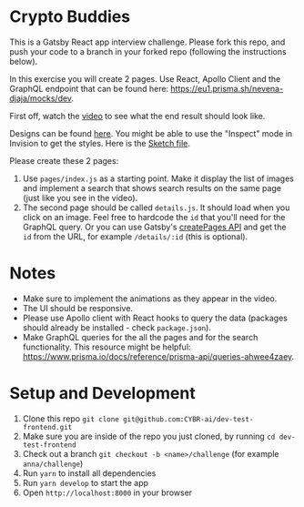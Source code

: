 # Crypto Buddies

This is a Gatsby React app interview challenge. Please fork this repo, and push your code to a branch in your forked repo (following the instructions below).

In this exercise you will create 2 pages. Use React, Apollo Client and the GraphQL endpoint that can be found here: https://eu1.prisma.sh/nevena-djaja/mocks/dev.

First off, watch the [video](https://storage.googleapis.com/graph-web/Crypto%20Buddies.mp4) to see what the end result should look like.

Designs can be found [here](https://invis.io/9YVZX88EA7R). You might be able to use the "Inspect" mode in Invision to get the styles. Here is the [Sketch file](https://storage.googleapis.com/graph-web/Crypto%20Buddies.sketch).

Please create these 2 pages:

1. Use `pages/index.js` as a starting point. Make it display the list of images and implement a search that shows search results on the same page (just like you see in the video).
2. The second page should be called `details.js`. It should load when you click on an image. Feel free to hardcode the `id` that you'll need for the GraphQL query. Or you can use Gatsby's [createPages API](https://www.gatsbyjs.org/docs/node-apis/#createPages) and get the `id` from the URL, for example `/details/:id` (this is optional).

# Notes

- Make sure to implement the animations as they appear in the video.
- The UI should be responsive.
- Please use Apollo client with React hooks to query the data (packages should already be installed - check `package.json`).
- Make GraphQL queries for the all the pages and for the search functionality. This resource might be helpful: https://www.prisma.io/docs/reference/prisma-api/queries-ahwee4zaey.

# Setup and Development

1. Clone this repo `git clone git@github.com:CYBR-ai/dev-test-frontend.git`
2. Make sure you are inside of the repo you just cloned, by running `cd dev-test-frontend`
3. Check out a branch `git checkout -b <name>/challenge` (for example `anna/challenge`)
4. Run `yarn` to install all dependencies
5. Run `yarn develop` to start the app
6. Open `http://localhost:8000` in your browser
